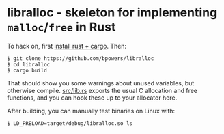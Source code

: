 libralloc - skeleton for implementing `malloc`/`free` in Rust
=============================================================

To hack on, first [install rust +
cargo](https://doc.rust-lang.org/book/getting-started.html).  Then:

```
$ git clone https://github.com/bpowers/libralloc
$ cd libralloc
$ cargo build
```

That should show you some warnings about unused variables, but
otherwise compile.  [src/lib.rs](src/lib.rs) exports the usual C
allocation and free functions, and you can hook these up to your
allocator here.

After building, you can manually test binaries on Linux with:

```
$ LD_PRELOAD=target/debug/libralloc.so ls
```
